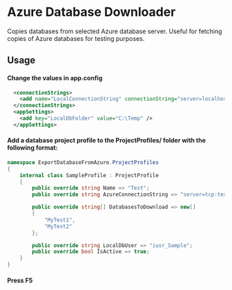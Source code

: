 # Azure Database Downloader

Copies databases from selected Azure database server. Useful for fetching copies of Azure databases for testing purposes.

## Usage

#### Change the values in app.config

```xml
  <connectionStrings>
    <add name="LocalConnectionString" connectionString="server=localhost;database=master;trusted_connection=true;"/>
  </connectionStrings>
  <appSettings>
    <add key="LocalDbFolder" value="C:\Temp" />
  </appSettings>
```

#### Add a database project profile to the ProjectProfiles/ folder with the following format:

```csharp
namespace ExportDatabaseFromAzure.ProjectProfiles
{
    internal class SampleProfile : ProjectProfile
    {
        public override string Name => "Test";
        public override string AzureConnectionString => "server=tcp:test.database.windows.net,1433;uid=user_id;pwd=your_password;";

        public override string[] DatabasesToDownload => new[]
        {
            "MyTest1",
            "MyTest2"
        };

        public override string LocalDbUser => "iusr_Sample";
        public override bool IsActive => true;
    }
}
```

#### Press F5
